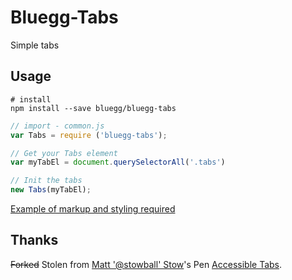 # Bluegg-Tabs

Simple tabs

## Usage

```shell
# install
npm install --save bluegg/bluegg-tabs
```

```js
// import - common.js
var Tabs = require ('bluegg-tabs');

// Get your Tabs element
var myTabEl = document.querySelectorAll('.tabs')

// Init the tabs
new Tabs(myTabEl);
```

[Example of markup and styling required](https://codepen.io/matthewbeta/pen/gMYKNx?editors=0010)

## Thanks
~~Forked~~ Stolen from [Matt '@stowball'  Stow](http://codepen.io/stowball/)'s Pen [Accessible Tabs](http://codepen.io/stowball/pen/xVWwWe/).

